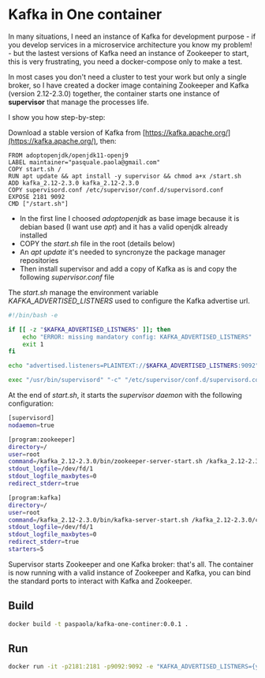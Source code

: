 Kafka in One container
======================

In many situations, I need an instance of Kafka for development purpose - if you develop services in a microservice architecture you know my problem! - but the lastest versions of Kafka need an instance of Zookeeper to start, this is very frustrating, you need a docker-compose only to make a test.

In most cases you don't need a cluster to test your work but only a single broker, so I have created a docker image containing Zookeeper and Kafka (version 2.12-2.3.0) together, the container starts one instance of **supervisor** that manage the processes life.

I show you how step-by-step:

Download a stable version of Kafka from [https://kafka.apache.org/](https://kafka.apache.org/), then:

```docker
FROM adoptopenjdk/openjdk11-openj9
LABEL maintainer="pasquale.paola@gmail.com" 
COPY start.sh /
RUN apt update && apt install -y supervisor && chmod a+x /start.sh
ADD kafka_2.12-2.3.0 kafka_2.12-2.3.0
COPY supervisord.conf /etc/supervisor/conf.d/supervisord.conf
EXPOSE 2181 9092
CMD ["/start.sh"]
```

* In the first line I choosed *adoptopenjdk* as base image because it is debian based (I want use *apt*) and it has a valid openjdk already installed
* COPY the *start.sh* file in the root (details below)
* An *apt update* it's needed to syncronyze the package manager repositories
* Then install supervisor and add a copy of Kafka as is and copy the following *supervisor.conf* file

The *start.sh* manage the environment variable *KAFKA_ADVERTISED_LISTNERS* used to configure the Kafka advertise url.

```bash
#!/bin/bash -e

if [[ -z "$KAFKA_ADVERTISED_LISTNERS" ]]; then
    echo "ERROR: missing mandatory config: KAFKA_ADVERTISED_LISTNERS"
    exit 1
fi

echo "advertised.listeners=PLAINTEXT://$KAFKA_ADVERTISED_LISTNERS:9092" >> /kafka_2.12-2.3.0/config/server.properties

exec "/usr/bin/supervisord" "-c" "/etc/supervisor/conf.d/supervisord.conf"
```

At the end of *start.sh*, it starts the *supervisor daemon* with the following configuration:

```sh
[supervisord]
nodaemon=true

[program:zookeeper]
directory=/
user=root
command=/kafka_2.12-2.3.0/bin/zookeeper-server-start.sh /kafka_2.12-2.3.0/config/zookeeper.properties
stdout_logfile=/dev/fd/1
stdout_logfile_maxbytes=0
redirect_stderr=true

[program:kafka]
directory=/
user=root
command=/kafka_2.12-2.3.0/bin/kafka-server-start.sh /kafka_2.12-2.3.0/config/server.properties
stdout_logfile=/dev/fd/1
stdout_logfile_maxbytes=0
redirect_stderr=true
starters=5

```

Supervisor starts Zookeeper and one Kafka broker: that's all. 
The container is now running with a valid instance of Zookeeper and Kafka, you can bind the standard ports to interact with Kafka and Zookeeper.

Build
-----

```bash
docker build -t paspaola/kafka-one-continer:0.0.1 .
```

Run
---

```bash
docker run -it -p2181:2181 -p9092:9092 -e "KAFKA_ADVERTISED_LISTNERS={your-host-address}" paspaola/kafka-one-continer:0.0.1
```

